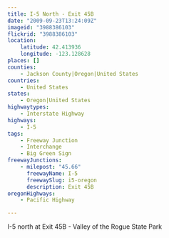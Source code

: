 ```yaml
---
title: I-5 North - Exit 45B
date: "2009-09-23T13:24:09Z"
imageid: "3988386103"
flickrid: "3988386103"
location:
    latitude: 42.413936
    longitude: -123.128628
places: []
counties:
    - Jackson County|Oregon|United States
countries:
    - United States
states:
    - Oregon|United States
highwaytypes:
    - Interstate Highway
highways:
    - I-5
tags:
    - Freeway Junction
    - Interchange
    - Big Green Sign
freewayJunctions:
    - milepost: "45.66"
      freewayName: I-5
      freewaySlug: i5-oregon
      description: Exit 45B
oregonHighways:
    - Pacific Highway

---
```

I-5 north at Exit 45B - Valley of the Rogue State Park